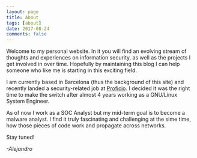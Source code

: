 ```yaml
---
layout: page
title: About
tags: [about]
date: 2017-08-24
comments: false
---
```


Welcome to my personal website. In it you will find an evolving stream of thoughts and experiences on information security, as well as the projects I get involved in over time. Hopefully by maintaining this blog I can help someone who like me is starting in this exciting field.

I am currently based in Barcelona (thus the background of this site) and recently landed a security-related job at [Proficio](https://www.proficio.com). I decided it was the right time to make the switch after almost 4 years working as a GNU/Linux System Engineer. 

As of now I work as a SOC Analyst but my mid-term goal is to become a malware analyst. I find it truly fascinating and challenging at the sime time, how those pieces of code work and propagate across networks.

Stay tuned!

*-Alejandro*
